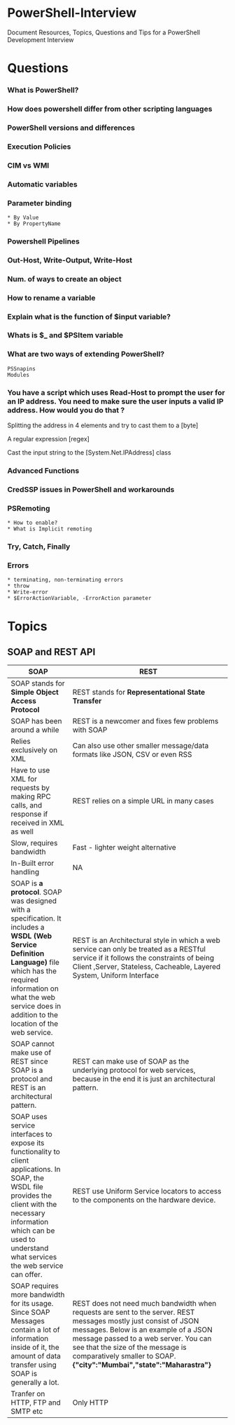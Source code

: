 # PowerShell-Interview
Document Resources, Topics, Questions and Tips for a PowerShell Development Interview

# Questions

### What is PowerShell?
### How does powershell differ from other scripting languages
### PowerShell versions and differences
### Execution Policies
### CIM vs WMI
### Automatic variables
### Parameter binding
    * By Value
    * By PropertyName
### Powershell Pipelines
### Out-Host, Write-Output, Write-Host
### Num. of ways to create an object
### How to rename a variable
### Explain what is the function of $input variable?
### Whats is $_ and $PSItem variable
### What are two ways of extending PowerShell?
    PSSnapins
    Modules

### You have a script which uses Read-Host to prompt the user for an IP address. You need to make sure the user inputs a valid IP address. How would you do that ?

Splitting the address in 4 elements and try to cast them to a [byte]

A regular expression [regex]

Cast the input string to the [System.Net.IPAddress] class

### Advanced Functions
### CredSSP issues in PowerShell and workarounds
### PSRemoting
    * How to enable?
    * What is Implicit remoting
### Try, Catch, Finally
### Errors
    * terminating, non-terminating errors
    * throw
    * Write-error    
    * $ErrorActionVariable, -ErrorAction parameter


# Topics

## SOAP and REST API


|SOAP|REST|
|--|--|
|SOAP stands for **Simple Object Access Protocol**| REST stands for **Representational State Transfer**|
|SOAP has been around a while|REST is a newcomer and fixes few problems with SOAP|
|Relies exclusively on XML|Can also use other smaller message/data formats like JSON, CSV or even RSS|
|Have to use XML for requests by making RPC calls, and response if received in XML as well|REST relies on a simple URL in many cases|
|Slow, requires bandwidth|Fast - lighter weight alternative|
|In-Built error handling| NA |
|SOAP is **a protocol**. SOAP was designed with a specification. It includes a **WSDL (Web Service Definition Language)** file which has the required information on what the web service does in addition to the location of the web service.| REST is an Architectural style in which a web service can only be treated as a RESTful service if it follows the constraints of being Client ,Server, Stateless, Cacheable, Layered System, Uniform Interface|
|SOAP cannot make use of REST since SOAP is a protocol and REST is an architectural pattern.|REST can make use of SOAP as the underlying protocol for web services, because in the end it is just an architectural pattern.|
|SOAP uses service interfaces to expose its functionality to client applications. In SOAP, the WSDL file provides the client with the necessary information which can be used to understand what services the web service can offer.|REST use Uniform Service locators to access to the components on the hardware device.|
|SOAP requires more bandwidth for its usage. Since SOAP Messages contain a lot of information inside of it, the amount of data transfer using SOAP is generally a lot.|REST does not need much bandwidth when requests are sent to the server. REST messages mostly just consist of JSON messages. Below is an example of a JSON message passed to a web server. You can see that the size of the message is comparatively smaller to SOAP. **{"city":"Mumbai","state":"Maharastra"}**|
|Tranfer on HTTP, FTP and SMTP etc| Only HTTP|



